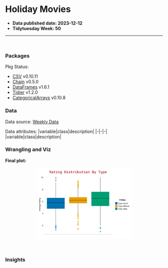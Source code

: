 # Holiday Movies
- **Data published date: 2023-12-12**
- **Tidytuesday Week: 50**
***
<br>

### Packages
Pkg Status:
 - <a href="https://csv.juliadata.org/stable/">CSV</a> v0.10.11
 - <a href="https://github.com/jkrumbiegel/Chain.jl">Chain</a> v0.5.0
 - <a href="https://dataframes.juliadata.org/stable/">DataFrames</a> v1.6.1
 - <a href="https://github.com/TidierOrg">Tidier</a> v1.2.0
 - <a href="https://categoricalarrays.juliadata.org/stable/">CategoricalArrays</a> v0.10.8

### Data
Data source: <a href="">Weekly Data </a>

Data attributes:
|variable|class|description|
|-|-|-|
|variable|class|description|

### Wrangling and Viz

<b>Final plot:</b> <br>

<p align="center">
  <img src="finalplot.png" width="60%">
</p>

<br>


### Insights